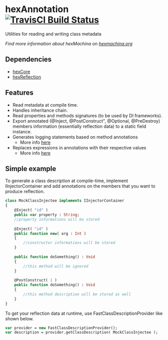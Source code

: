 # hexAnnotation [![TravisCI Build Status](https://travis-ci.org/DoclerLabs/hexAnnotation.svg?branch=master)](https://travis-ci.org/DoclerLabs/hexAnnotation)

Utilities for reading and writing class metadata

*Find more information about hexMachina on [hexmachina.org](http://hexmachina.org/)*

## Dependencies

* [hexCore](https://github.com/DoclerLabs/hexCore)
* [hexReflection](https://github.com/DoclerLabs/hexReflection)

## Features

- Read metadata at compile time.
- Handles inheritance chain.
- Read properties and methods signatures (to be used by DI frameworks).
- Export annotated (@Inject, @PostConstruct", @Optional, @PreDestroy) members information (essentially reflection data) to a static field instance.
- Generates logging statements based on method annotations
  - More info [here](src/hex/log/README.md)
- Replaces expressions in annotations with their respective values
  - More info [here](src/hex/annotation/README.md)

## Simple example

To generate a class description at compile-time, implement IInjectorContainer and add annotations on the members that you want to produce reflection.

```haxe
class MockClassInjectee implements IInjectorContainer
{
	@Inject( "id" )
	public var property : String;
	//property informations will be stored
	
	@Inject( "id" )
	public function new( arg : Int ) 
	{
		//constructor informations will be stored
	}
	
	public function doSomething() : Void
	{
		//this method will be ignored
	}
	
	@PostConstruct( 1 )
	public function doSomething() : Void
	{
		//this method description will be stored as well
	}
}
```

To get your reflection data at runtime, use FastClassDescriptionProvider like shown below.

```haxe
var provider = new FastClassDescriptionProvider();
var description = provider.getClassDescription( MockClassInjectee );
```
